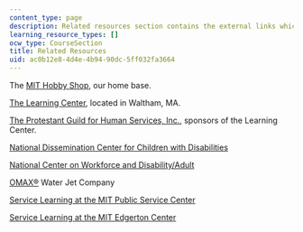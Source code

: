 ```yaml
---
content_type: page
description: Related resources section contains the external links which aid the course.
learning_resource_types: []
ocw_type: CourseSection
title: Related Resources
uid: ac0b12e8-4d4e-4b94-90dc-5ff032fa3664
---
```


The [MIT Hobby Shop](http://hobbyshop.mit.edu/), our home base.

[The Learning Center](http://waltham.huntingtonhelps.com/), located in Waltham, MA.

[The Protestant Guild for Human Services, Inc.](http://www.guildhumanservices.org/), sponsors of the Learning Center.

[National Dissemination Center for Children with Disabilities](https://www.fhi360.org/projects/national-dissemination-center-children-disabilities-nichcy)

[National Center on Workforce and Disability/Adult](https://www.oshastanddown.org/)

[OMAX®](http://www.omax.com/) Water Jet Company

[Service Learning at the MIT Public Service Center](http://web.mit.edu/mitpsc/whatwedo/service-learning/)

[Service Learning at the MIT Edgerton Center](http://web.mit.edu/Edgerton/www/ServiceLearning.html)